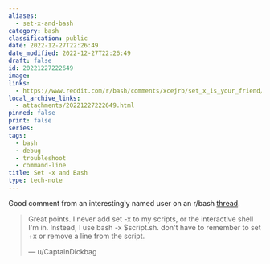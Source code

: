 ```yaml
---
aliases:
  - set-x-and-bash
category: bash
classification: public
date: 2022-12-27T22:26:49
date_modified: 2022-12-27T22:26:49
draft: false
id: 20221227222649
image: 
links:
  - https://www.reddit.com/r/bash/comments/xcejrb/set_x_is_your_friend/
local_archive_links:
  - attachments/20221227222649.html
pinned: false
print: false
series: 
tags:
  - bash
  - debug
  - troubleshoot
  - command-line
title: Set -x and Bash
type: tech-note
---
```


Good comment from an interestingly named user on an r/bash [thread](https://www.reddit.com/r/bash/comments/xcejrb/set_x_is_your_friend/).

> Great points. I never add set -x to my scripts, or the interactive shell I'm in.
> Instead, I use bash -x $script.sh. don't have to remember to set +x or
> remove a line from the script.
>
> — u/CaptainDickbag

